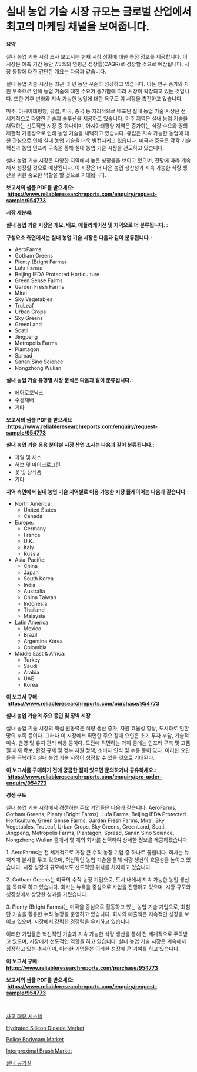 <p><h1>실내 농업 기술 시장 규모는 글로벌 산업에서 최고의 마케팅 채널을 보여줍니다.</h1></p><p><strong>요약</strong></p>
<p><p>실내 농업 기술 시장 조사 보고서는 현재 시장 상황에 대한 특정 정보를 제공합니다. 이 시장은 예측 기간 동안 7.5%의 연평균 성장률(CAGR)로 성장할 것으로 예상됩니다. 시장 동향에 대한 간단한 개요는 다음과 같습니다.</p><p>실내 농업 기술 시장은 최근 몇 년 동안 꾸준히 성장하고 있습니다. 이는 인구 증가와 자원 부족으로 인해 농업 기술에 대한 수요가 증가함에 따라 시장이 확장되고 있는 것입니다. 또한 기후 변화와 지속 가능한 농업에 대한 욕구도 이 시장을 촉진하고 있습니다. </p><p>미주, 아시아태평양, 유럽, 미국, 중국 등 지리적으로 배포된 실내 농업 기술 시장은 전 세계적으로 다양한 기술과 솔루션을 제공하고 있습니다. 미주 지역은 실내 농업 기술을 채택하는 선도적인 시장 중 하나이며, 아시아태평양 지역은 증가하는 식량 수요와 땅의 제한적 가용성으로 인해 농업 기술을 채택하고 있습니다. 유럽은 지속 가능한 농업에 대한 관심으로 인해 실내 농업 기술을 더욱 발전시키고 있습니다. 미국과 중국은 각각 기술 혁신과 농업 인프라 구축을 통해 실내 농업 기술 시장을 선도하고 있습니다.</p><p>실내 농업 기술 시장은 다양한 지역에서 높은 성장률을 보이고 있으며, 전망에 따라 계속해서 성장할 것으로 예상됩니다. 이 시장은 더 나은 농업 생산성과 지속 가능한 식량 생산을 위한 중요한 역할을 할 것으로 기대됩니다.</p></p>
<p><strong>보고서의 샘플 PDF를 받으세요: &nbsp;<a href="https://www.reliableresearchreports.com/enquiry/request-sample/954773">https://www.reliableresearchreports.com/enquiry/request-sample/954773</a></strong></p>
<p><strong>시장 세분화:</strong></p>
<p><strong> 실내 농업 기술 시장은 개요, 배포, 애플리케이션 및 지역으로 더 분류됩니다. :</strong></p>
<p><strong>구성요소 측면에서는 실내 농업 기술 시장은 다음과 같이 분류됩니다.:</strong></p>
<p><ul><li>AeroFarms</li><li>Gotham Greens</li><li>Plenty (Bright Farms)</li><li>Lufa Farms</li><li>Beijing IEDA Protected Horticulture</li><li>Green Sense Farms</li><li>Garden Fresh Farms</li><li>Mirai</li><li>Sky Vegetables</li><li>TruLeaf</li><li>Urban Crops</li><li>Sky Greens</li><li>GreenLand</li><li>Scatil</li><li>Jingpeng</li><li>Metropolis Farms</li><li>Plantagon</li><li>Spread</li><li>Sanan Sino Science</li><li>Nongzhong Wulian</li></ul></p>
<p><strong> 실내 농업 기술 유형별 시장 분석은 다음과 같이 분류됩니다.:</strong></p>
<p><ul><li>에어로포닉스</li><li>수경재배</li><li>기타</li></ul></p>
<p><strong>보고서의 샘플 PDF를 받으세요 :<a href="https://www.reliableresearchreports.com/enquiry/request-sample/954773">https://www.reliableresearchreports.com/enquiry/request-sample/954773</a></strong></p>
<p><strong> 실내 농업 기술 응용 분야별 시장 산업 조사는 다음과 같이 분류됩니다.:</strong></p>
<p><ul><li>과일 및 채소</li><li>허브 및 마이크로그린</li><li>꽃 및 장식품</li><li>기타</li></ul></p>
<p><strong>지역 측면에서 실내 농업 기술 지역별로 이용 가능한 시장 플레이어는 다음과 같습니다.:</strong></p>
<p><ul>
    <li>
        North America:
        <ul>
            <li>United States</li>
            <li>Canada</li>
        </ul>
    </li>
    <li>
        Europe:
        <ul>
            <li>Germany</li>
            <li>France</li>
            <li>U.K.</li>
            <li>Italy</li>
            <li>Russia</li>
        </ul>
    </li>
    <li>
        Asia-Pacific:
        <ul>
            <li>China</li>
            <li>Japan</li>
            <li>South Korea</li>
            <li>India</li>
            <li>Australia</li>
            <li>China Taiwan</li>
            <li>Indonesia</li>
            <li>Thailand</li>
            <li>Malaysia</li>
        </ul>
    </li>
    <li>
        Latin America:
        <ul>
            <li>Mexico</li>
            <li>Brazil</li>
            <li>Argentina Korea</li>
            <li>Colombia</li>
        </ul>
    </li>
    <li>
        Middle East & Africa:
        <ul>
            <li>Turkey</li>
            <li>Saudi</li>
            <li>Arabia</li>
            <li>UAE</li>
            <li>Korea</li>
        </ul>
    </li>
    </ul></p>
<p><strong>이 보고서 구매: &nbsp;<a href="https://www.reliableresearchreports.com/purchase/954773">https://www.reliableresearchreports.com/purchase/954773</a></strong></p>
<p><strong>실내 농업 기술의 주요 동인 및 장벽 시장</strong></p>
<p><p>실내 농업 기술 시장의 핵심 원동력은 식량 생산 증가, 자원 효율성 향상, 도시화로 인한 땅의 부족 등이다. 그러나 이 시장에서 직면한 주요 장애 요인은 초기 투자 부담, 기술적 미숙, 운영 및 유지 관리 비용 등이다. 도전에 직면하는 과제 중에는 인프라 구축 및 고품질 자재 확보, 환경 규제 및 정부 지원 정책, 소비자 인식 및 수용 등이 있다. 이러한 요인들을 극복하여 실내 농업 기술 시장이 성장할 수 있을 것으로 기대된다.</p></p>
<p><strong>이 보고서를 구매하기 전에 궁금한 점이 있으면 문의하거나 공유하세요.: &nbsp;<a href="https://www.reliableresearchreports.com/enquiry/pre-order-enquiry/954773">https://www.reliableresearchreports.com/enquiry/pre-order-enquiry/954773</a></strong></p>
<p><strong>경쟁 구도</strong></p>
<p><p>실내 농업 기술 시장에서 경쟁하는 주요 기업들은 다음과 같습니다. AeroFarms, Gotham Greens, Plenty (Bright Farms), Lufa Farms, Beijing IEDA Protected Horticulture, Green Sense Farms, Garden Fresh Farms, Mirai, Sky Vegetables, TruLeaf, Urban Crops, Sky Greens, GreenLand, Scatil, Jingpeng, Metropolis Farms, Plantagon, Spread, Sanan Sino Science, Nongzhong Wulian 중에서 몇 개의 회사를 선택하여 상세한 정보를 제공하겠습니다.</p><p>1. AeroFarms는 전 세계적으로 가장 큰 수직 농장 기업 중 하나로 꼽힙니다. 회사는 뉴저지에 본사를 두고 있으며, 혁신적인 농업 기술을 통해 식량 생산의 효율성을 높이고 있습니다. 시장 성장과 규모에서도 선도적인 위치를 차지하고 있습니다.</p><p>2. Gotham Greens는 미국의 수직 농장 기업으로, 도시 내에서 지속 가능한 농업 생산을 목표로 하고 있습니다. 회사는 뉴욕을 중심으로 사업을 진행하고 있으며, 시장 규모와 성장성에서 상당한 성과를 거뒀습니다.</p><p>3. Plenty (Bright Farms)는 미국을 중심으로 활동하고 있는 농업 기술 기업으로, 최첨단 기술을 활용한 수직 농장을 운영하고 있습니다. 회사의 매출액은 지속적인 성장을 보이고 있으며, 시장에서 강력한 경쟁력을 유지하고 있습니다.</p><p>이러한 기업들은 혁신적인 기술과 지속 가능한 식량 생산을 통해 전 세계적으로 주목받고 있으며, 시장에서 선도적인 역할을 하고 있습니다. 실내 농업 기술 시장은 계속해서 성장하고 있는 추세이며, 이러한 기업들은 이러한 성장에 큰 기여를 하고 있습니다.</p></p>
<p><strong>이 보고서 구매: &nbsp; <a href="https://www.reliableresearchreports.com/purchase/954773">https://www.reliableresearchreports.com/purchase/954773</a></strong></p>
<p><strong>보고서의 샘플 PDF를 받으세요: &nbsp;<a href="https://www.reliableresearchreports.com/enquiry/request-sample/954773">https://www.reliableresearchreports.com/enquiry/request-sample/954773</a></strong><strong></strong></p>
<p>&nbsp;</p>
<p><p><a href="https://github.com/lzrvbyqzftro57/Market-Research-Report-List-1/blob/main/6092418185294.md">사고 대응 시스템</a></p><p><a href="https://github.com/RoccoManning/Market-Research-Report-List-3/blob/main/hydrated-silicon-dioxide-market.md">Hydrated Silicon Dioxide Market</a></p><p><a href="https://view.publitas.com/reportprime-1/insights-into-police-bodycam-market-size-analysing-market-share-trends-and-growth-from-2024-to-2031/">Police Bodycam Market</a></p><p><a href="https://view.publitas.com/reportprime-1/interproximal-brush-market-research-report-unlocks-analysis-on-the-market-financial-status-market-size-and-market-revenue-upto-2031/">Interproximal Brush Market</a></p><p><a href="https://github.com/vs019sa3m8x/Market-Research-Report-List-1/blob/main/4735105185295.md">실내 공기질</a></p></p>